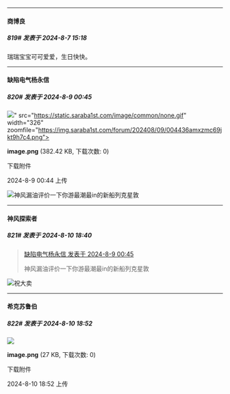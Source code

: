﻿
*****

####  商博良  
##### 819#       发表于 2024-8-7 15:18

瑞瑞宝宝可可爱爱，生日快快。


*****

####  缺陷电气杨永信  
##### 820#       发表于 2024-8-9 00:45

<img src="https://img.saraba1st.com/forum/202408/09/004436amxzmc69jkt9h7c4.png" referrerpolicy="no-referrer">" src="https://static.saraba1st.com/image/common/none.gif" width="326" zoomfile="https://img.saraba1st.com/forum/202408/09/004436amxzmc69jkt9h7c4.png">

<strong>image.png</strong> (382.42 KB, 下载次数: 0)

下载附件

2024-8-9 00:44 上传

<img src="https://static.saraba1st.com/image/smiley/face2017/067.png">神风漏油评价一下你游最潮最in的新船列克星敦


*****

####  神风探索者  
##### 821#       发表于 2024-8-10 18:40

<blockquote><a href="httphttps://bbs.saraba1st.com/2b/forum.php?mod=redirect&amp;goto=findpost&amp;pid=65839641&amp;ptid=2059072" target="_blank">缺陷电气杨永信 发表于 2024-8-9 00:45</a>

神风漏油评价一下你游最潮最in的新船列克星敦</blockquote>
<img src="https://static.saraba1st.com/image/smiley/face2017/067.png" referrerpolicy="no-referrer">祝大卖


*****

####  希克苏鲁伯  
##### 822#       发表于 2024-8-10 18:52

<img src="https://img.saraba1st.com/forum/202408/10/185246aexub4bju7bwl7ww.png" referrerpolicy="no-referrer">

<strong>image.png</strong> (27 KB, 下载次数: 0)

下载附件

2024-8-10 18:52 上传

